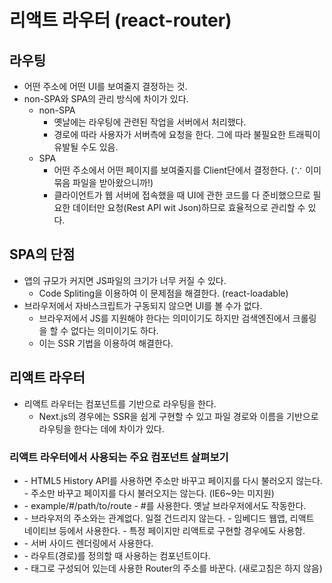 # 리액트 라우터 (react-router)

## 라우팅

-   어떤 주소에 어떤 UI를 보여줄지 결정하는 것.
-   non-SPA와 SPA의 관리 방식에 차이가 있다.
    -   non-SPA
        -   옛날에는 라우팅에 관련된 작업을 서버에서 처리했다.
        -   경로에 따라 사용자가 서버측에 요청을 한다. 그에 따라 불필요한 트래픽이 유발될 수도 있음.
    -   SPA
        -   어떤 주소에서 어떤 페이지를 보여줄지를 Client단에서 결정한다. (∵ 이미 묶음 파일을 받아왔으니까!)
        -   클라이언트가 웹 서버에 접속했을 때 UI에 관한 코드를 다 준비했으므로 필요한 데이터만 요청(Rest API wit Json)하므로 효율적으로 관리할 수 있다.

## SPA의 단점

-   앱의 규모가 커지면 JS파일의 크기가 너무 커질 수 있다.
    -   Code Spliting을 이용하여 이 문제점을 해결한다. (react-loadable)
-   브라우저에서 자바스크립트가 구동되지 않으면 UI를 볼 수가 없다.
    -   브라우저에서 JS를 지원해야 한다는 의미이기도 하지만 검색엔진에서 크롤링을 할 수 없다는 의미이기도 하다.
    -   이는 SSR 기법을 이용하여 해결한다.

## 리액트 라우터

-   리액트 라우터는 컴포넌트를 기반으로 라우팅을 한다.
    -   Next.js의 경우에는 SSR을 쉽게 구현할 수 있고 파일 경로와 이름을 기반으로 라우팅을 한다는 데에 차이가 있다.

### 리액트 라우터에서 사용되는 주요 컴포넌트 살펴보기

-   <BrowserRouter>
    -   HTML5 History API를 사용하면 주소만 바꾸고 페이지를 다시 불러오지 않는다.
    - 주소만 바꾸고 페이지를 다시 불러오지는 않는다. (IE6~9는 미지원)
-   <HashRouter>
    - example/#/path/to/route
    - #를 사용한다. 옛날 브라우저에서도 작동한다.
-   <MemoryRouter>
    - 브라우저의 주소와는 관계없다. 일절 건드리지 않는다.
    - 임베디드 웹앱, 리액트 네이티브 등에서 사용한다.
    - 특정 페이지만 리액트로 구현할 경우에도 사용함.
-   <StaticRouter>
    -  서버 사이드 렌더링에서 사용한다.
-   <Route>
       -  라우트(경로)를 정의할 때 사용하는 컴포넌트이다.
-   <Link>
    -  <a>태그로 구성되어 있는데 사용한 Router의 주소를 바꾼다. (새로고침은 하지 않음)
